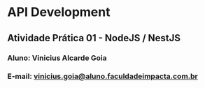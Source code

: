 # API Development
## Atividade Prática 01 - NodeJS / NestJS
### Aluno: Vinicius Alcarde Goia
### E-mail: vinicius.goia@aluno.faculdadeimpacta.com.br
